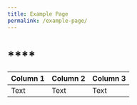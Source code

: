 ```yaml
---
title: Example Page
permalink: /example-page/
---
```

# ****



| Column 1 | Column 2 | Column 3 |
| -------- | -------- | -------- |
| Text     | Text     | Text     |

